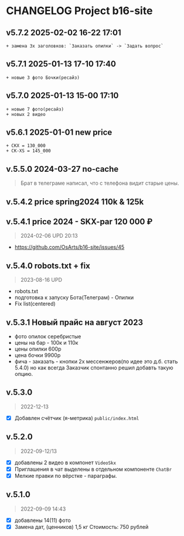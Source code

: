 # CHANGELOG Project b16-site

## v5.7.2 2025-02-02 16-22 17:01

    + замена 3х заголовков: `Заказать опилки` -> `Задать вопрос`

## v5.7.1 2025-01-13 17-10 17:40

    + новые 3 фото Бочки(ресайз)

## v5.7.0 2025-01-13 15-00 17:10

    + новые 7 фото(ресайз)
    + новых 2 видео

## v5.6.1 2025-01-01 new price
    + СКХ = 130_000
    + СК-ХS = 145_000

## v.5.5.0 2024-03-27 no-cache

> Брат в телеграме написал, что с телефона видит старые цены.

## v.5.4.2 price spring2024 110k & 125k

## v.5.4.1 price 2024 - SKX-par 120 000 ₽

> 2024-02-06 UPD 20:13

- https://github.com/OsArts/b16-site/issues/45

## v.5.4.0 robots.txt + fix

> 2023-08-16 UPD

- robots.txt
- подготовка к запуску Бота(Телеграм) - Опилки
- Fix list(centered)

## v.5.3.1 Новый прайс на август 2023

- фото опилок серебристые
- цены на бар - 100к и 110к
- цены опилки 600р
- цена бочки 9900р
- фича - заказать - кнопки 2х мессенжеров(по идее это д.б. стать 5.4.0) но как всегда Заказчик спонтанно решил добавть такую опцию.

## v.5.3.0

> 2022-12-13

- [x] Добавлен счётчик (я-метрика) `public/index.html`

## v.5.2.0

> 2022-09-12/13 

- [x] добавлены 2 видео в компонет `VideoSkx`
- [x] Приглашения в чат выделены в отдельном компоненте `ChatBr` 
- [x] Мелкие правки по вёрстке - параграфы.

## v.5.1.0

> 2022-09-09 14:43

- [x] добавлены 14(11) фото
- [x] Замена дат, (ценников) 1,5 кг Стоимость: 750 рублей
